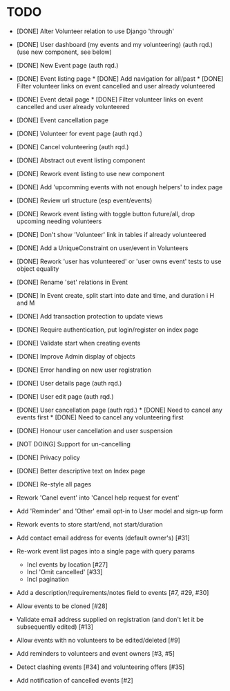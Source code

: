 # TODO

* [DONE] Alter Volunteer relation to use Django 'through'
* [DONE] User dashboard (my events and my volunteering)  (auth rqd.) (use new component, see below)
* [DONE] New Event page (auth rqd.)
* [DONE] Event listing page
         * [DONE] Add navigation for all/past
         * [DONE] Filter volunteer links on event cancelled and user already volunteered
* [DONE] Event detail page
         * [DONE] Filter volunteer links on event cancelled and user already volunteered
* [DONE] Event cancellation page
* [DONE] Volunteer for event page (auth rqd.)
* [DONE] Cancel volunteering (auth rqd.)
* [DONE] Abstract out event listing component
* [DONE] Rework event listing to use new component
* [DONE] Add 'upcomming events with not enough helpers' to index page
* [DONE] Review url structure (esp event/events)
* [DONE] Rework event listing with toggle button future/all, drop upcoming needing volunteers
* [DONE] Don't show 'Volunteer' link in tables if already volunteered
* [DONE] Add a UniqueConstraint on user/event in Volunteers
* [DONE] Rework 'user has volunteered' or 'user owns event' tests to use object equality
* [DONE] Rename 'set' relations in Event
* [DONE] In Event create, split start into date and time, and duration i H and M
* [DONE] Add transaction protection to update views
* [DONE] Require authentication, put login/register on index page
* [DONE] Validate start when creating events
* [DONE] Improve Admin display of objects
* [DONE] Error handling on new user registration
* [DONE] User details page (auth rqd.)
* [DONE] User edit page (auth rqd.)
* [DONE] User cancellation page (auth rqd.)
         * [DONE] Need to cancel any events first
         * [DONE] Need to cancel any volunteering first
* [DONE] Honour user cancellation and user suspension
* [NOT DOING] Support for un-cancelling
* [DONE] Privacy policy

* [DONE] Better descriptive text on Index page
* [DONE] Re-style all pages

* Rework 'Canel event' into 'Cancel help request for event'
* Add 'Reminder' and 'Other' email opt-in to User model and sign-up form
* Rework events to store start/end, not start/duration 
* Add contact email address for events (default owner's) [#31]
* Re-work event list pages into a single page with query params
    * Incl events by location [#27]
    * Incl 'Omit cancelled' [#33]
    * Incl pagination
* Add a description/requirements/notes field to events [#7, #29, #30]
* Allow events to be cloned [#28]
* Validate email address supplied on registration (and don't let it be subsequently edited) [#13]
* Allow events with no volunteers to be edited/deleted [#9]
* Add reminders to volunteers and event owners [#3, #5]
* Detect clashing events [#34] and volunteering offers [#35]
* Add notification of cancelled events [#2]



